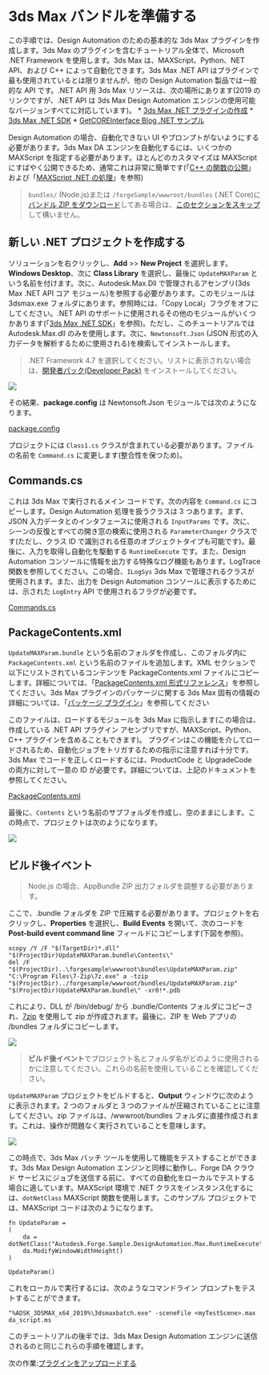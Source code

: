 # 3ds Max バンドルを準備する

この手順では、Design Automation のための基本的な 3ds Max プラグインを作成します。3ds Max のプラグインを含むチュートリアル全体で、Microsoft .NET Framework を使用します。3ds Max は、MAXScript、Python、NET API、および C++ によって自動化できます。3ds Max .NET API はプラグインで最も使用されているとは限りませんが、他の Design Automation 製品では一般的な API です。.NET API 用 3ds Max リソースは、次の場所にあります(2019 のリンクですが、.NET API は 3ds Max Design Automation エンジンの使用可能なバージョンすべてに対応しています)。 * [3ds Max .NET プラグインの作成](http://help.autodesk.com/view/3DSMAX/2019/ENU/?guid=__developer_3ds_max_sdk___the_learning_path_lesson_7_writing__net_plug_ins_html) * [3ds Max .NET SDK](http://help.autodesk.com/view/3DSMAX/2019/ENU/?guid=__developer_3ds_max__net_sdk_html) * [GetCOREInterface Blog .NET サンプル](https://getcoreinterface.typepad.com/blog/2017/10/updated-net-api-samples-for-3ds-max-2018.html)

Design Automation の場合、自動化できない UI やプロンプトがないようにする必要があります。3ds Max DA エンジンを自動化するには、いくつかの MAXScript を指定する必要があります。ほとんどのカスタマイズは MAXScript にすばやく公開できるため、通常これは非常に簡単です(「[C++ の関数の公開](http://help.autodesk.com/view/3DSMAX/2019/ENU/?guid=__developer_3ds_max_sdk_features_function_publishing_html)」および「[MAXScript .NET の処理](http://help.autodesk.com/view/3DSMAX/2019/ENU/?guid=GUID-779FD7AC-953D-4567-B2A8-60B1D8695B95)」を参照)

> `bundles/` (Node.js)または `/forgeSample/wwwroot/bundles` (.NET Core)に[バンドル ZIP をダウンロード](https://github.com/Autodesk-Forge/learn.forge.designautomation/raw/master/forgesample/wwwroot/bundles/UpdateMAXParam.zip)してある場合は、[このセクションをスキップ](/ja-JP/designautomation/appbundle/common.md)して構いません。

## 新しい .NET プロジェクトを作成する

ソリューションを右クリックし、**Add** >> **New Project** を選択します。**Windows Desktop**、次に **Class Library** を選択し、最後に `UpdateMAXParam` という名前を付けます。次に、Autodesk.Max.Dll で管理されるアセンブリ(3ds Max .NET API コア モジュール)を参照する必要があります。このモジュールは 3dsmax.exe フォルダにあります。参照時には、「Copy Local」フラグをオフにしてください。.NET API のサポートに使用されるその他のモジュールがいくつかあります(「[3ds Max .NET SDK](http://help.autodesk.com/view/3DSMAX/2019/ENU/?guid=__developer_3ds_max__net_sdk_html)」を参照)。ただし、このチュートリアルでは Autodesk.Max.dll のみを使用します。次に、`Newtonsoft.Json` (JSON 形式の入力データを解析するために使用される)を検索してインストールします。

> .NET Framework 4.7 を選択してください。リストに表示されない場合は、[開発者パック(Developer Pack)](https://dotnet.microsoft.com/download/dotnet-framework/net47) をインストールしてください。

![](_media/designautomation/max/new_project.gif)

その結果、**package.config** は Newtonsoft.Json モジュールでは次のようになります。

[package.config](_snippets/modifymodels/engines/max/package.config ':include :type=code xml')

プロジェクトには `Class1.cs` クラスが含まれている必要があります。ファイルの名前を `Command.cs` に変更します(整合性を保つため)。 

## Commands.cs

これは 3ds Max で実行されるメイン コードです。次の内容を `Command.cs` にコピーします。Design Automation 処理を扱うクラスは 3 つあります。まず、JSON 入力データとのインタフェースに使用される `InputParams` です。次に、シーンの反復とすべての開き窓の検索に使用される `ParameterChanger` クラスです(ただし、クラス ID で識別される任意のオブジェクトタイプも可能です)。最後に、入力を取得し自動化を駆動する `RuntimeExecute` です。また、Design Automation コンソールに情報を出力する特殊なログ機能もあります。LogTrace 関数を参照してください。この場合、`ILogSys` 3ds Max で管理されるクラスが使用されます。また、出力を Design Automation コンソールに表示するためには、示された `LogEntry` API で使用されるフラグが必要です。 

[Commands.cs](_snippets/modifymodels/engines/max/Commands.cs ':include :type=code csharp')

## PackageContents.xml

`UpdateMAXParam.bundle` という名前のフォルダを作成し、このフォルダ内に `PackageContents.xml` という名前のファイルを追加します。XML セクションで以下にリストされているコンテンツを PackageContents.xml ファイルにコピーします。詳細については、「[PackageContents.xml 形式リファレンス](https://knowledge.autodesk.com/search-result/caas/CloudHelp/cloudhelp/2016/ENU/AutoCAD-Customization/files/GUID-BC76355D-682B-46ED-B9B7-66C95EEF2BD0-htm.html)」を参照してください。3ds Max プラグインのパッケージに関する 3ds Max 固有の情報の詳細については、「[パッケージ プラグイン](http://help.autodesk.com/view/3DSMAX/2019/ENU/?guid=__developer_writing_plug_ins_packaging_plugins_html)」を参照してください

このファイルは、ロードするモジュールを 3ds Max に指示します(この場合は、作成している .NET API プラグイン アセンブリですが、MAXScript、Python、C++ プラグインを含めることもできます)。 プラグインはこの機能を介してロードされるため、自動化ジョブをトリガするための指示に注意すれば十分です。3ds Max でコードを正しくロードするには、ProductCode と UpgradeCode の両方に対して一意の ID が必要です。詳細については、上記のドキュメントを参照してください。

[PackageContents.xml](_snippets/modifymodels/engines/max/PackageContents.xml ':include :type=code xml')

最後に、`Contents` という名前のサブフォルダを作成し、空のままにします。この時点で、プロジェクトは次のようになります。

![](_media/designautomation/max/bundle_folders.png)

## ビルド後イベント

> Node.js の場合、AppBundle ZIP 出力フォルダを調整する必要があります。

ここで、.bundle フォルダを ZIP で圧縮する必要があります。プロジェクトを右クリックし、**Properties** を選択し、**Build Events** を開いて、次のコードを **Post-build event command line** フィールドにコピーします(下図を参照)。

```
xcopy /Y /F "$(TargetDir)*.dll" "$(ProjectDir)UpdateMAXParam.bundle\Contents\"
del /F "$(ProjectDir)..\forgesample\wwwroot\bundles\UpdateMAXParam.zip"
"C:\Program Files\7-Zip\7z.exe" a -tzip "$(ProjectDir)../forgesample/wwwroot/bundles/UpdateMAXParam.zip" "$(ProjectDir)UpdateMAXParam.bundle\" -xr0!*.pdb
```

これにより、DLL が /bin/debug/ から .bundle/Contents フォルダにコピーされ、[7zip](https://www.7-zip.org/) を使用して zip が作成されます。最後に、ZIP を Web アプリの /bundles フォルダにコピーします。

![](_media/designautomation/max/post_build.png)
> **ビルド後イベント**でプロジェクト名とフォルダ名がどのように使用されるかに注意してください。これらの名前を使用していることを確認してください。

`UpdateMAXParam` プロジェクトをビルドすると、**Output** ウィンドウに次のように表示されます。2 つのフォルダと 3 つのファイルが圧縮されていることに注意してください。zip ファイルは、/wwwroot/bundles フォルダに直接作成されます。これは、操作が問題なく実行されていることを意味します。

![](_media/designautomation/max/build_output.png)

この時点で、3ds Max バッチ ツールを使用して機能をテストすることができます。3ds Max Design Automation エンジンと同様に動作し、Forge DA クラウド サービスにジョブを送信する前に、すべての自動化をローカルでテストする場合に適しています。MAXScript 環境で .NET クラスをインスタンス化するには、`dotNetClass` MAXScript 関数を使用します。このサンプル プロジェクトでは、MAXScript コードは次のようになります。

```MAXScript
fn UpdateParam =
(
	da = dotNetClass("Autodesk.Forge.Sample.DesignAutomation.Max.RuntimeExecute")
	da.ModifyWindowWidthHeight()
)

UpdateParam()
```

これをローカルで実行するには、次のようなコマンドライン プロンプトをテストすることができます。
```CommandLine
"%ADSK_3DSMAX_x64_2019%\3dsmaxbatch.exe" -sceneFile <myTestScene>.max da_script.ms
```
このチュートリアルの後半では、3ds Max Design Automation エンジンに送信されるのと同じこれらの手順を確認します。

次の作業:[プラグインをアップロードする](/ja-JP/designautomation/appbundle/common)